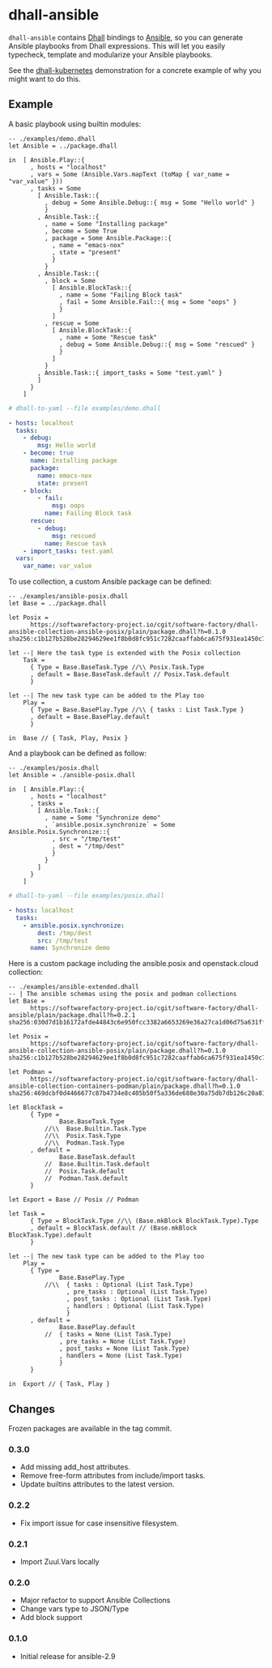 # dhall-ansible

`dhall-ansible` contains [Dhall][dhall-lang] bindings to [Ansible][ansible],
so you can generate Ansible playbooks from Dhall expressions.
This will let you easily typecheck, template and modularize your Ansible playbooks.

See the [dhall-kubernetes][dhall-kubernetes] demonstration for a concrete example of
why you might want to do this.

## Example

A basic playbook using builtin modules:

```dhall
-- ./examples/demo.dhall
let Ansible = ../package.dhall

in  [ Ansible.Play::{
      , hosts = "localhost"
      , vars = Some (Ansible.Vars.mapText (toMap { var_name = "var_value" }))
      , tasks = Some
        [ Ansible.Task::{
          , debug = Some Ansible.Debug::{ msg = Some "Hello world" }
          }
        , Ansible.Task::{
          , name = Some "Installing package"
          , become = Some True
          , package = Some Ansible.Package::{
            , name = "emacs-nox"
            , state = "present"
            }
          }
        , Ansible.Task::{
          , block = Some
            [ Ansible.BlockTask::{
              , name = Some "Failing Block task"
              , fail = Some Ansible.Fail::{ msg = Some "oops" }
              }
            ]
          , rescue = Some
            [ Ansible.BlockTask::{
              , name = Some "Rescue task"
              , debug = Some Ansible.Debug::{ msg = Some "rescued" }
              }
            ]
          }
        , Ansible.Task::{ import_tasks = Some "test.yaml" }
        ]
      }
    ]

```

```yaml
# dhall-to-yaml --file examples/demo.dhall

- hosts: localhost
  tasks:
    - debug:
        msg: Hello world
    - become: true
      name: Installing package
      package:
        name: emacs-nox
        state: present
    - block:
        - fail:
            msg: oops
          name: Failing Block task
      rescue:
        - debug:
            msg: rescued
          name: Rescue task
    - import_tasks: test.yaml
  vars:
    var_name: var_value

```

To use collection, a custom Ansible package can be defined:

```dhall
-- ./examples/ansible-posix.dhall
let Base = ../package.dhall

let Posix =
      https://softwarefactory-project.io/cgit/software-factory/dhall-ansible-collection-ansible-posix/plain/package.dhall?h=0.1.0 sha256:c1b127b528be28294629ee1f8b0d8fc951c7282caaffab6ca675f931ea1450c7

let --| Here the task type is extended with the Posix collection
    Task =
      { Type = Base.BaseTask.Type //\\ Posix.Task.Type
      , default = Base.BaseTask.default // Posix.Task.default
      }

let --| The new task type can be added to the Play too
    Play =
      { Type = Base.BasePlay.Type //\\ { tasks : List Task.Type }
      , default = Base.BasePlay.default
      }

in  Base // { Task, Play, Posix }

```

And a playbook can be defined as follow:

```dhall
-- ./examples/posix.dhall
let Ansible = ./ansible-posix.dhall

in  [ Ansible.Play::{
      , hosts = "localhost"
      , tasks =
        [ Ansible.Task::{
          , name = Some "Synchronize demo"
          , `ansible.posix.synchronize` = Some Ansible.Posix.Synchronize::{
            , src = "/tmp/test"
            , dest = "/tmp/dest"
            }
          }
        ]
      }
    ]

```

```yaml
# dhall-to-yaml --file examples/posix.dhall

- hosts: localhost
  tasks:
    - ansible.posix.synchronize:
        dest: /tmp/dest
        src: /tmp/test
      name: Synchronize demo

```

Here is a custom package including the ansible.posix and openstack.cloud collection:

```dhall
-- ./examples/ansible-extended.dhall
-- | The ansible schemas using the posix and podman collections
let Base =
      https://softwarefactory-project.io/cgit/software-factory/dhall-ansible/plain/package.dhall?h=0.2.1 sha256:030d7d1b16172afde44843c6e950fcc3382a6653269e36a27ca1d06d75a631ff

let Posix =
      https://softwarefactory-project.io/cgit/software-factory/dhall-ansible-collection-ansible-posix/plain/package.dhall?h=0.1.0 sha256:c1b127b528be28294629ee1f8b0d8fc951c7282caaffab6ca675f931ea1450c7

let Podman =
      https://softwarefactory-project.io/cgit/software-factory/dhall-ansible-collection-containers-podman/plain/package.dhall?h=0.1.0 sha256:469dcbf0d4466677c87b4734e8c405b50f5a336de688e30a75db7db126c20a81

let BlockTask =
      { Type =
              Base.BaseTask.Type
          //\\  Base.Builtin.Task.Type
          //\\  Posix.Task.Type
          //\\  Podman.Task.Type
      , default =
              Base.BaseTask.default
          //  Base.Builtin.Task.default
          //  Posix.Task.default
          //  Podman.Task.default
      }

let Export = Base // Posix // Podman

let Task =
      { Type = BlockTask.Type //\\ (Base.mkBlock BlockTask.Type).Type
      , default = BlockTask.default // (Base.mkBlock BlockTask.Type).default
      }

let --| The new task type can be added to the Play too
    Play =
      { Type =
              Base.BasePlay.Type
          //\\  { tasks : Optional (List Task.Type)
                , pre_tasks : Optional (List Task.Type)
                , post_tasks : Optional (List Task.Type)
                , handlers : Optional (List Task.Type)
                }
      , default =
              Base.BasePlay.default
          //  { tasks = None (List Task.Type)
              , pre_tasks = None (List Task.Type)
              , post_tasks = None (List Task.Type)
              , handlers = None (List Task.Type)
              }
      }

in  Export // { Task, Play }

```

## Changes

Frozen packages are available in the tag commit.

### 0.3.0

- Add missing add_host attributes.
- Remove free-form attributes from include/import tasks.
- Update builtins attributes to the latest version.

### 0.2.2

- Fix import issue for case insensitive filesystem.

### 0.2.1

- Import Zuul.Vars locally

### 0.2.0

- Major refactor to support Ansible Collections
- Change vars type to JSON/Type
- Add block support

### 0.1.0

- Initial release for ansible-2.9

[dhall-lang]: https://dhall-lang.org
[ansible]: https://ansible.com
[dhall-kubernetes]: https://github.com/dhall-lang/dhall-kubernetes
[type-operator]: https://docs.dhall-lang.org/references/Built-in-types.html#id70
